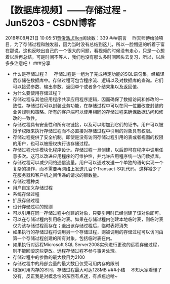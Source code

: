 # 【数据库视频】——存储过程 - Jun5203 - CSDN博客
2018年08月21日 10:05:51[贾俊浩_Ellen](https://me.csdn.net/Ellen5203)阅读数：339
###前言
 昨天师傅给验项目，为了存储过程和触发器，因为当时没有总结到这儿，所以一脸懵逼的听着于富在那说，这也反映出自己的一个很大的问题，看视频的时候没有走心，只是一心想着以后再总结，可是时间不等人，我们也没有那么多时间回头去复习，所以，以后多多注意吧！
###分享
- 什么是存储过程？
 存储过程是一组为了完成特定功能的SQL语句集，经编译后存储在数据库中。存储过程可包含程序流、逻辑以及对数据库的查询。它们可以接受参数、输出参数、返回单个或者多个结果集以及返回值、
- 为什么要使用存储过程？
- 存储过程与其他应用程序共享应用程序逻辑，因而确保了数据访问和修改的一致性。存储过程可以封装业务功能，在存储过程中可以在同一位置改变封装的业务规则和策略。所有的客户端可以使用相同的存储过程来确保数据访问和修改的一致性。
- 存储过程具有安全性和所有权链接，以及可以附加到它们的证书。用户可以被授予权限来执行存储过程而不必直接对存储过程中引用的对象具有权限。
- 存储过程提供了安全机制。即使是没有访问存储过程引用的表或者视图的权限的用户，也可以被授权执行该存储过程。
- 存储过程允许模块化程序设计。存储过程一旦创建，以后即可在程序中调用任意多次。这可以改进应用程序的可维护性，并允许应用程序统一访问数据库。
- 存储过程可以减少网络通信流量。用户可以通过发送一个单独的语句实现一个复杂的操作，而不需要再网络上发送几百个Transact-SQL代码，这样减少了在服务器和客户机之间传递的请求的额数量。
- 存储过程种类
- 用户自定义存储过程
- 系统存储过程
- 扩展存储过程
- 设计存储过程的规则
- 可以引用在同一存储过程中创建的对象，只要引用时已经创建了该对象即可。
- 可以在存储过程内引用临时表。如果在存储过程内创建本地临时表，则临时表仅为该存储过程而存在；退出该存储过程后，临时表将消失
- 如果执行的存储过程将调用另一个存储过程，则被调用的存储过程可以访问由第一个存储过程创建的所有对象，包括临时表在内。
- 如果执行对远程Microsoft SQL Server2008实例进行更改的远程存储过程，则不能回滚这些更改。远程存储过程不参与事务处理。
- 存储过程中的参数的最大数目为2100
- 存储过程中的局部变量的最大数目仅受可用内存的限制
- 根据可用内存的不同，存储过程最大可达128MB
###小结
 不知大家看懂了没有，反正我是对概念性的东西有点迷，有点尴尬哈~
